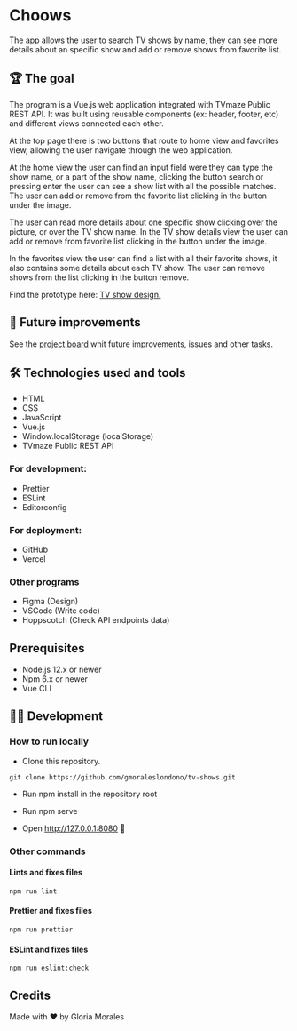 # Choows

The app allows the user to search TV shows by name, they can see more details about an specific show and add or remove shows from favorite list.

## 🏆 The goal

The program is a Vue.js web application integrated with TVmaze Public REST API. It was built using reusable components (ex: header, footer, etc) and different views connected each other.

At the top page there is two buttons that route to home view and favorites view, allowing the user navigate through the web application.

At the home view the user can find an input field were they can type the show name, or a part of the show name, clicking the button search or pressing enter the user can see a show list with all the possible matches.
The user can add or remove from the favorite list clicking in the button under the image.

The user can read more details about one specific show clicking over the picture, or over the TV show name.
In the TV show details view the user can add or remove from favorite list clicking in the button under the image.

In the favorites view the user can find a list with all their favorite shows, it also contains some details about each TV show. The user can remove shows from the list clicking in the button remove.

Find the prototype here: [TV show design.](https://www.figma.com/file/oJz4fk0U8hogJJRuzInjGI/tv_shows?node-id=0%3A1)

## 🚧 Future improvements

See the [project board](https://github.com/gmoraleslondono/tv-shows/projects/1?add_cards_query=is%3Aopen) whit future improvements, issues and other tasks.

## 🛠 Technologies used and tools

- HTML
- CSS
- JavaScript
- Vue.js
- Window.localStorage (localStorage)
- TVmaze Public REST API

### For development:

- Prettier
- ESLint
- Editorconfig

### For deployment:

- GitHub
- Vercel

### Other programs

- Figma (Design)
- VSCode (Write code)
- Hoppscotch (Check API endpoints data)

## Prerequisites

- Node.js 12.x or newer
- Npm 6.x or newer
- Vue CLI

## 👷‍♀️ Development

### How to run locally

- Clone this repository.

```
git clone https://github.com/gmoraleslondono/tv-shows.git
```

- Run npm install in the repository root

- Run npm serve

- Open http://127.0.0.1:8080 🚀

### Other commands

#### Lints and fixes files

```
npm run lint
```

#### Prettier and fixes files

```
npm run prettier
```

#### ESLint and fixes files

```
npm run eslint:check
```

## Credits

Made with ❤ by Gloria Morales
